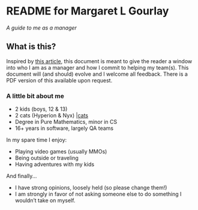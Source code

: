 # README for Margaret L Gourlay
_A guide to me as a manager_

## What is this? 
Inspired by [this article](https://hackernoon.com/12-manager-readmes-from-silicon-valleys-top-tech-companies-26588a660afe), this document is meant to give the reader a window into who I am as a manager and how I commit to helping my team(s). This document will (and should) evolve and I welcome all feedback. There is a PDF version of this available upon request.

### A little bit about me
* 2 kids (boys, 12 & 13)
* 2 cats (Hyperion & Nyx) |[cats](http://1.bp.blogspot.com/-lzONI-JbYd4/T4qf2SprPRI/AAAAAAAAhK0/nb9Ffb7Ehx8/s1600/kiki%27s_delivery_service_concept_art_character_11.jpg)
* Degree in Pure Mathematics, minor in CS
* 16+ years in software, largely QA teams

In my spare time I enjoy:
* Playing video games (usually MMOs)
* Being outside or traveling
* Having adventures with my kids

And finally...
* I have strong opinions, loosely held (so please change them!)
* I am strongly in favor of not asking someone else to do something I wouldn’t take on myself. 

